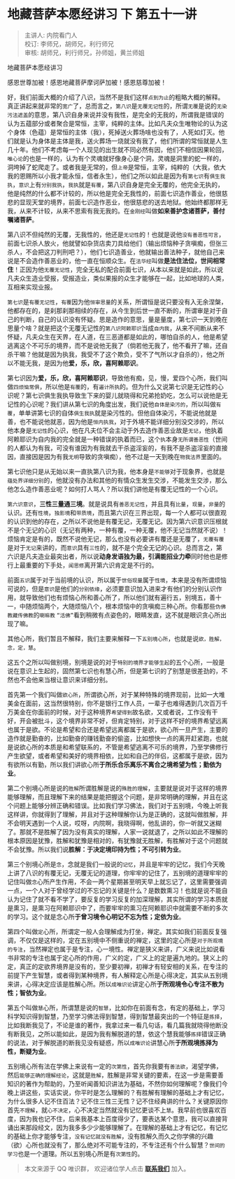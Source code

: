 # 地藏菩萨本愿经讲习 下 第五十一讲

> 主讲人: 内院看门人 <br />
> 校订: 李师兄，胡师兄，利行师兄 <br />
> 审核: 胡师兄，利行师兄，孙师姐，黄兰师姐 <br />

地藏菩萨本愿经讲习

感恩世尊加被！感恩地藏菩萨摩诃萨加被！感恩慈尊加被！

好，我们前面大概的介绍了八识，当然不是我们这样`点到为止`的粗略大概的解释。真正讲起来就非常的`宽广`了，总而言之，`第八识`是`无覆无记性`的，所谓`无覆`是说的`无染污法遮盖`的意思，第八识自身来说并没有我性，是完全的无我的，所谓我是错误的认为五蕴部分或者聚合是常恒，主宰，纯粹的主体。比如凡夫众生唯物论的认为这个身体（色蕴）是常恒的主体（我），死掉送火葬场啥也没有了，人死如灯灭。他们就是认为身体是主体是我，送火葬场一烧就没有我了，他们所谓的常恒就是人生几十年。他们不考虑每一个人现见的出生就不同必然有因，他们不相信因果轮回，`唯心论`的也是一样的，认为有个灵魂就好像身心是个洞，灵魂是洞里的蛇一样的，洞垮掉了蛇爬走了。或者我是无常的，但`上帝`是常恒，主宰，纯粹的（大我，依大我的恩赐所以小我才能永恒，信者永生），他们之所以如此是因为有`第七识`有`俱生我执`，`意识`上有`分别我执`，`我执`就是`有覆`，第八识自身是完全无覆的，他完全无执的，他是纯然的什么都不计较的，所以他是完全无我性的，前面七识造作善业，他很慈悲的显现天堂的境界，前面七识造作恶业，他很慈悲的送去地狱。他始终都那样无我，从来不计较，从来不思索有我无我的。在`金刚经`叫做**如来善护念诸菩萨，善付嘱诸菩萨**。

第八识不但纯然的无覆，无我性的，他还是`无记性`的！也就是说他`没有善恶性可言`，前面七识杀人放火，他就譬如杂货店卖刀具给他们（输出烦恼种子贪嗔痴，但张三杀人，不会把这刀判刑吧？），他们七识造善业，他就输出善法种子，就他自己来说是不会造作善恶业的，他一直在恒顺众生。在`法华经`叫做**是法住法位，世间相常住**！正因为他`无覆无记性`，完全无私的配合前面七识，从本以来就是如此，所以说凡夫众生造业受报，受报造业，类似果报的众生才能够在一起，比如地球的人类，互相来实现业报。

`第七识`是`有覆无记性`，`有覆`因为他`恒审思量`的关系，所谓恒是说只要没有入无余涅槃，他都存在的，是刹那刹那相续的存在，从今生到后世一直不断的，所谓审是对于自己的判断，自己的认识没有怀疑。思是造作的意思，量是量度，第七识一天到晚在思量个啥？就是把这个无覆无记性的`第八识阿赖耶识`当成`自内我`，从来不间断从来不怀疑，凡夫众生在天界，在人道，在三恶道都是如此的，哪怕自杀的人，他是希望逃离这个不可乐的境界，而不是说他无我了（倘若他无我了，他不看开了嘛，还自杀干嘛？他就是因为执我，我受不了这个欺负，受不了气所以才自杀的），他之所以不能无我，是因为他**爱，乐，欣，喜阿赖耶识**。

第七识因为**爱，乐，欣，喜阿赖耶识**，导致他有痴，见，慢，爱四个心所，我们叫做`四烦恼常俱`，所以他是`有覆`的，有`遍计所执`的。但为什么又说第七识是无记性的心识呢？第七识俱生我执导致生下来的婴儿就晓得和兄弟抢奶吃，怎么可以说他是无记性的心识呢？我们讲从第七识的角度出发，我们说他`自体是染污的`，所以叫做`有覆`，单单讲第七识的自体`俱生我执`就是染污性的。但他自体染污，不能说他就是善，也不能说他就恶，因为他是`恒内执我`，对于外境不能详细分别没交涉的，所以他本身是`无记性`的心识，他在凡夫位不会主动于外去造作善恶业故是`无记`，他执着阿赖耶识为自内我的完全就是一种错误的执着而已，这个`执`本身`无所谓善恶性`（世间的人都认为有我，可没有谁因为有我就去干杀盗淫妄的，有我不是杀盗淫妄的直接因，直接因是因为有我`无明`导致的贪嗔痴），他不过是一天到晚在`物我法界`里面的。

第七识他只是从无始以来一直执第八识为我，他本身是`不能够`对于现象界，也就是`蕴处界详细分别`的，他就没有办法和其他的有情众生发生交涉，不能发生交涉，那么他怎么造作善恶业呢？如何打人骂人？所以我们讲他是有覆无记性的一个心识。

`第六识意识`，**三性三量通三境**。就是说具有`善恶无记性`，并且具有`比量`，`现量`，`非量`的认识。还有`性境`，`独影境`和`带质境`，而且第六识在三界出现，每一个人都可以很直观的认识到他的存在，之所以不说他是有覆无记，无覆无记。因为第六识意识压根就不是个无记的心识（无记有两种，一种有覆，一种无覆，他不无记当然就不说）！烦恼肯定是有的，既然不说他无记，那么也没有必要讲有覆还是无覆了，`无覆有覆`是对于`无记`来讲的，而`意识`具有`三性`的，就不是个完全无记的心识。总而言之，第六识是凡夫造业最突出者，所以说**动身发语独为最，引满能招业力牵**同时他也是修行上最重要的下手处，`闻思修`离开第六识肯定是不行的。

前面`五识`属于对于当前境的认识，所以属于`世俗现量`属于`性境`，本来是没有所谓烦恼可说的，但是`意识`是他们的`分别依缘`，必须要意识加入进来才有他们的分别认识作用，就导致他们也有烦恼心所和善心所了，所以他们就有遍行五，别境五，善十一，中随烦恼两个，大随烦恼八个，根本烦恼中的贪嗔痴三种心所。你看那些`伪佛教藏传佛教`的`喇嘛教` `“活佛”`看到稍微有点姿色的，眼睛发直，这不就是眼识贪心所出现了嘛。

其他心所，我们暂且不解释，我们主要来解释一下`五别境心所`，也就是说`欲，胜解，念，定，慧`。

这五个之所以叫做别境，别境是说的对于`特别的境界才能够生起`的五个心所，一般是说在意识上生起的，固然第七识也有慧心所，但是第七识的了别慧是很差劲的，不然也不会他来当根让意识来详细分别。

首先第一个我们叫做`欲心所`，所谓欲心所，对于某种特殊的境界现前，比如一大堆美金在面前，这当然很特别，你不是银行工作人员，一辈子也难得遇到几次百万千万美金在你面前的时候，对于这种境界`希望得到`故名欲，又或者说，工作没有干好，开会被批斗，这个境界非常不好，但肯定特别，对于这样不好的境界希望远离也属于是欲。不论是希望和合还是希望远离都属于是欲，欲心所一旦产生，主要的造作就是勤奋的，比如勤奋的赚钱勤奋的偷盗，比如想快一点的离开赶紧跑，也就是说欲心所的本质是和希望联系的，不管是希望逃离不可乐的境界，乃至学佛修行产生欲望，或者希望和美好的境界相依，比如和自己的伴侣，这都属于是欲，因为有欲所以有勤，所以我们讲欲心所**于所乐合乐离乐不离合之境希望为性；勤依为业**。

第二个别境心所是说的`胜解`所谓胜解是说的`殊胜的理解`，主要就是说对于这样的境界能够理解，而且理解下来的结果是能把握这个问题，是非常明确的理解，并且在这个问题上能够分辨正确和错误。比如我们学习佛法，我们对于五别境，今晚上听我这样讲，你就得到了理解，并且对于这种理解你认为是正确的，这就叫做胜解，并不会明天遇到一个人说，哎呀，内院啊，我晓得啊，他乱讲的，你一听就又迷糊了。那就不是胜解了因为没有真实的理解，人家一说就退了，之所以如此不理解的根本原因是犹豫，胜解和犹豫是相对的，有犹豫就无胜解，有胜解对于这个问题就不会犹豫。所以我们说**胜解：于决定境印持为性；不可引转为业**。

第三个别境心所是`念`，念就是我们一般说的`记忆`，并且是牢牢的记忆，我们今天晚上讲了八识的有覆无记，无覆无记的道理，你牢牢的记住了，五别境的道理牢牢的记住叫做`念`心所产生作用，不会一两个星期甚至明天早上就忘记了，这里需要强调一点，一个人对于曾经学过的不忘记的关键是什么？是数数熏习！也就是说不能自认为记住了就不看不学了，要反复的学习反复的加深理解，其实所谓的学习本质就是熏习，是熏习在阿赖耶识中了，而要牢牢的熏习在阿赖耶识中就需要不断的多次的学习。这个就是念心所**于曾习境令心明记不忘为性；定依为业**。

第四个叫做`定`心所，所谓定一般人会理解成为打坐，禅定。其实如我们前面反复强调，不仅仅是这样的，定在五别境中不侧重说的禅定，这里的定心所是`对于所观境的专注`，当然禅定也属于是专注，心一境性。禅定是狭义来讲，广义来说比如说看书非常的专注也属于定心所的作用，广义的定，广义上的定是遍九地的。狭义上的定，真正的定欲界境界是没有的，至少要初禅，初禅才有轻安相的关系，在专注的前提下产生智慧，或者得到某种境界，有人解释定心所是心得决定，其实从五别境来讲，心得决定应该是胜解心所。所以`成唯识论`讲定心所**于所观境令心专注不散为性；智依为业**。

第五个叫做`慧`心所，所谓慧是说的`智慧`，比如你在前面有念，有定的基础上，学习科学知识得到智慧，乃至学习佛法得到智慧，得到智慧最突出的一个特征是`拣择`，比如我断我见了，不论是谁的著作，我拿过来一看几句话，看几篇我就晓得他断没有断我见，之所以能如此，是因为我有解脱道的慧，依这个慧我能够`拣择`错误正确的说法，对于解脱道的断我见没有疑惑，所以`成唯识论`讲慧心所**于所观境拣择为性，断疑为业**。

五别境心所有法在学佛上来说有一定的`次第性`，首先你我要有`善法欲`，渴望学佛，然后`能够正确的理解经论`，这就是`胜解`，胜解是非常关键的要素，在这一步是需要善知识的著作为帮助的，乃至听闻善知识讲法为基础，不然你如何理解呢？像我们今晚上讲这些，实话实说，你平时是怎么理解的？有胜解有理解的基础上才有记忆，为什么很多人记不住百法？记不住三性三无性？记不住经典讲的什么？关键原因你首先`不理解`，就`心不决定`，心不决定当然就没有记忆更谈不上`慧`。我早前也很喜欢百度，因为我也记不住，后来我基本上百度得少了，要表达某个意思，我可以直接背诵出来那段经文，因为我多多少少能够理解了。在理解的基础上才有记忆，有记忆的基础上你才能够专注，`没有记忆就没有胜解`，没有胜解久而久之你学佛的兴趣（欲）心所也就没有了，那么绝对不可能专注的，不专注还有个什么智慧？`世间的学习`也是一个道理。所以五别境心所是有`次第性`的。

> 本文来源于 QQ 唯识群， 欢迎诸位学人点击 **[联系我们](https://mp.weixin.qq.com/s/lZCfWjmLjgNR165Tx4_bCQ)** 加入。
